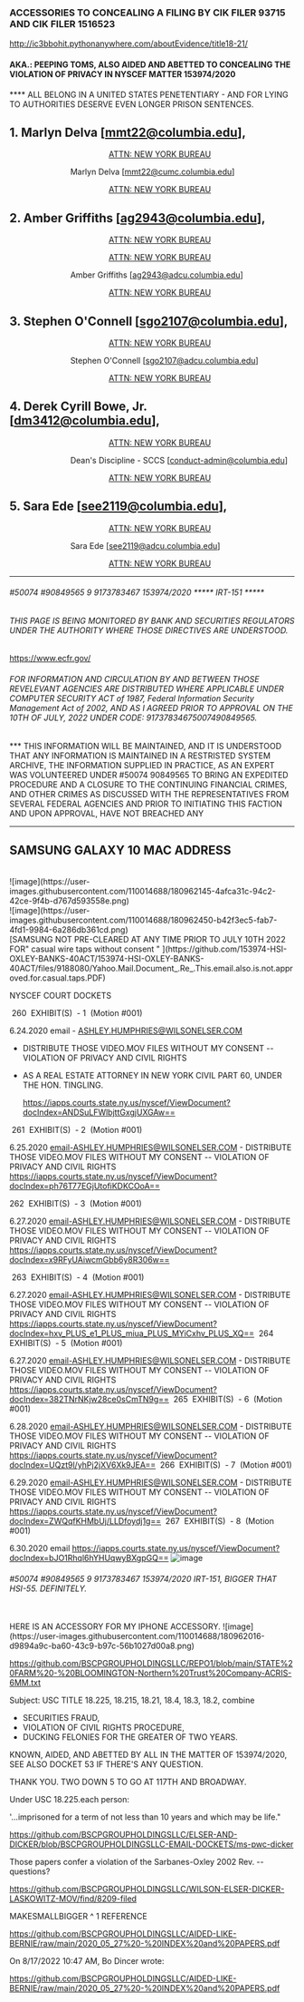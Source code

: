 ### ACCESSORIES TO CONCEALING A FILING BY CIK FILER 93715 AND CIK FILER 1516523

http://ic3bbohit.pythonanywhere.com/aboutEvidence/title18-21/


#### AKA.: PEEPING TOMS, ALSO AIDED AND ABETTED TO CONCEALING THE VIOLATION OF PRIVACY IN NYSCEF MATTER 153974/2020

**** ALL BELONG IN A UNITED STATES PENETENTIARY - AND FOR LYING TO AUTHORITIES DESERVE EVEN LONGER PRISON SENTENCES.

## 1.  Marlyn Delva [mmt22@columbia.edu],
                
<p>&emsp; &emsp; &emsp; &emsp; &emsp; &emsp; &emsp; &emsp; &emsp; &emsp;<a href="https://github.com/153974-HSI-OXLEY-BANKS-40ACT/Peeping-Toms-of-Zucker">ATTN: NEW YORK BUREAU</a></p>

&emsp; &emsp; &emsp; &emsp; &emsp; &emsp; Marlyn Delva [mmt22@cumc.columbia.edu]
                <p>&emsp; &emsp; &emsp; &emsp; &emsp; &emsp; &emsp; &emsp; &emsp; &emsp;<a href="https://github.com/153974-HSI-OXLEY-BANKS-40ACT/wilson-elser-court-calendar">ATTN: NEW YORK BUREAU</a></p>

## 2.  Amber Griffiths [ag2943@columbia.edu],

<p>&emsp; &emsp; &emsp; &emsp; &emsp; &emsp; &emsp; &emsp; &emsp; &emsp;<a href="https://github.com/153974-HSI-OXLEY-BANKS-40ACT/153974-HSI-OXLEY-BANKS-40ACT/tree/main">ATTN: NEW YORK BUREAU</a></p>
                <p>&emsp; &emsp; &emsp; &emsp; &emsp; &emsp; &emsp; &emsp; &emsp; &emsp;<a href="https://github.com/153974-HSI-OXLEY-BANKS-40ACT/Peeping-Toms-of-Zucker">ATTN: NEW YORK BUREAU</a></p>

&emsp; &emsp; &emsp; &emsp; &emsp; &emsp; Amber Griffiths [ag2943@adcu.columbia.edu]
                <p>&emsp; &emsp; &emsp; &emsp; &emsp; &emsp; &emsp; &emsp; &emsp; &emsp;<a href="https://github.com/153974-HSI-OXLEY-BANKS-40ACT/STONEHEARST-ASYLUM/find/main">ATTN: NEW YORK BUREAU</a></p>

## 3.  Stephen O'Connell [sgo2107@columbia.edu],

<p>&emsp; &emsp; &emsp; &emsp; &emsp; &emsp; &emsp; &emsp; &emsp; &emsp;<a href="https://github.com/153974-HSI-OXLEY-BANKS-40ACT/EVIDENCE-153974-2020/find/main">ATTN: NEW YORK BUREAU</a></p>

&emsp; &emsp; &emsp; &emsp; &emsp; &emsp; Stephen O'Connell [sgo2107@adcu.columbia.edu]
                <p>&emsp; &emsp; &emsp; &emsp; &emsp; &emsp; &emsp; &emsp; &emsp; &emsp;<a href="https://github.com/153974-HSI-OXLEY-BANKS-40ACT/150-EAST-42ND-STREET/find/main">ATTN: NEW YORK BUREAU</a></p>

## 4.  Derek Cyrill Bowe, Jr. [dm3412@columbia.edu],

<p>&emsp; &emsp; &emsp; &emsp; &emsp; &emsp; &emsp; &emsp; &emsp; &emsp;<a href="https://github.com/153974-HSI-OXLEY-BANKS-40ACT/HOTEL-ROOM-MIGRATION-PATTERN/find/main">ATTN: NEW YORK BUREAU</a></p>

&emsp; &emsp; &emsp; &emsp; &emsp; &emsp; Dean's Discipline - SCCS [conduct-admin@columbia.edu]
                <p>&emsp; &emsp; &emsp; &emsp; &emsp; &emsp; &emsp; &emsp; &emsp; &emsp;<a href="https://github.com/153974-HSI-OXLEY-BANKS-40ACT/LASKOWITZ-HUMPHRIES-LEADERSHIP/find/main">ATTN: NEW YORK BUREAU</a></p>

## 5.  Sara Ede [see2119@columbia.edu],

<p>&emsp; &emsp; &emsp; &emsp; &emsp; &emsp; &emsp; &emsp; &emsp; &emsp;<a href="https://github.com/153974-HSI-OXLEY-BANKS-40ACT/Peeping-Toms-of-Zucker">ATTN: NEW YORK BUREAU</a></p>

&emsp; &emsp; &emsp; &emsp; &emsp; &emsp; Sara Ede [see2119@adcu.columbia.edu]
                <p>&emsp; &emsp; &emsp; &emsp; &emsp; &emsp; &emsp; &emsp; &emsp; &emsp;<a href="https://github.com/153974-HSI-OXLEY-BANKS-40ACT/ELSER-AND-DICKER">ATTN: NEW YORK BUREAU</a></p>

---

######  #50074 #90849565 9 9173783467 153974/2020  ***** IRT-151 *****
###### THIS PAGE IS BEING MONITORED BY BANK AND SECURITIES REGULATORS UNDER THE AUTHORITY WHERE THOSE DIRECTIVES ARE UNDERSTOOD.

https://www.ecfr.gov/

###### FOR INFORMATION AND CIRCULATION BY AND BETWEEN THOSE REVELEVANT AGENCIES ARE DISTRIBUTED WHERE APPLICABLE UNDER COMPUTER SECURITY ACT of 1987, Federal Information Security Management Act of 2002, AND AS I AGREED PRIOR TO APPROVAL ON THE 10TH OF JULY, 2022 UNDER CODE: 91737834675007490849565.

*** THIS INFORMATION WILL BE MAINTAINED, AND IT IS UNDERSTOOD THAT ANY INFORMATION IS MAINTAINED IN A RESTRISTED SYSTEM ARCHIVE, THE INFORMATION SUPPLIED IN PRACTICE, AS AN EXPERT WAS VOLUNTEERED UNDER #50074 90849565 TO BRING AN EXPEDITED PROCEDURE AND A CLOSURE TO THE CONTINUING FINANCIAL CRIMES, AND OTHER CRIMES AS DISCUSSED WITH THE REPRESENTATIVES FROM SEVERAL FEDERAL AGENCIES AND PRIOR TO INITIATING THIS FACTION AND UPON APPROVAL, HAVE NOT BREACHED ANY 

---

SAMSUNG GALAXY 10 MAC ADDRESS
-- 
<br>
![image](https://user-images.githubusercontent.com/110014688/180962145-4afca31c-94c2-42ce-9f4b-d767d593558e.png)

<br>
![image](https://user-images.githubusercontent.com/110014688/180962450-b42f3ec5-fab7-4fd1-9984-6a286db361cd.png)


<br>
[SAMSUNG NOT PRE-CLEARED AT ANY TIME PRIOR TO JULY 10TH 2022 FOR" casual wire taps without consent " ](https://github.com/153974-HSI-OXLEY-BANKS-40ACT/153974-HSI-OXLEY-BANKS-40ACT/files/9188080/Yahoo.Mail.Document_.Re_.This.email.also.is.not.approved.for.casual.taps.PDF)


NYSCEF COURT DOCKETS


 260 	EXHIBIT(S)  - 1  (Motion #001)
	
6.24.2020 email - ASHLEY.HUMPHRIES@WILSONELSER.COM   
- DISTRIBUTE THOSE VIDEO.MOV FILES WITHOUT MY CONSENT -- VIOLATION OF PRIVACY AND CIVIL RIGHTS
- AS A REAL ESTATE ATTORNEY IN NEW YORK CIVIL PART 60, UNDER THE HON. TINGLING.

	https://iapps.courts.state.ny.us/nyscef/ViewDocument?docIndex=ANDSuLFWlbjttGxgjUXGAw==
  
 261 	EXHIBIT(S)  - 2  (Motion #001)

6.25.2020 email-ASHLEY.HUMPHRIES@WILSONELSER.COM   - DISTRIBUTE THOSE VIDEO.MOV FILES WITHOUT MY CONSENT 
-- VIOLATION OF PRIVACY AND CIVIL RIGHTS
	https://iapps.courts.state.ny.us/nyscef/ViewDocument?docIndex=ph76T77EGjUtofiKDKCOoA==
  
262 	EXHIBIT(S)  - 3  (Motion #001)

6.27.2020 email-ASHLEY.HUMPHRIES@WILSONELSER.COM   - DISTRIBUTE THOSE VIDEO.MOV FILES WITHOUT MY CONSENT 
-- VIOLATION OF PRIVACY AND CIVIL RIGHTS
	https://iapps.courts.state.ny.us/nyscef/ViewDocument?docIndex=x9RFyUAiwcmGbb6y8R306w==
  
 263 	EXHIBIT(S)  - 4  (Motion #001)

6.27.2020 email-ASHLEY.HUMPHRIES@WILSONELSER.COM   - DISTRIBUTE THOSE VIDEO.MOV FILES WITHOUT MY CONSENT 
-- VIOLATION OF PRIVACY AND CIVIL RIGHTS
	https://iapps.courts.state.ny.us/nyscef/ViewDocument?docIndex=hxv_PLUS_e1_PLUS_miua_PLUS_MYiCxhv_PLUS_XQ==
 264 	EXHIBIT(S)  - 5  (Motion #001)

6.27.2020 email-ASHLEY.HUMPHRIES@WILSONELSER.COM   - DISTRIBUTE THOSE VIDEO.MOV FILES WITHOUT MY CONSENT 
-- VIOLATION OF PRIVACY AND CIVIL RIGHTS
	https://iapps.courts.state.ny.us/nyscef/ViewDocument?docIndex=382TNrNKjw28ce0sCmTN9g==
 265 	EXHIBIT(S)  - 6  (Motion #001)

6.28.2020 email-ASHLEY.HUMPHRIES@WILSONELSER.COM   - DISTRIBUTE THOSE VIDEO.MOV FILES WITHOUT MY CONSENT 
-- VIOLATION OF PRIVACY AND CIVIL RIGHTS
	https://iapps.courts.state.ny.us/nyscef/ViewDocument?docIndex=UQzt9l/yhPj2jXV6Xk9JEA==
 266 	EXHIBIT(S)  - 7  (Motion #001)

6.29.2020 email-ASHLEY.HUMPHRIES@WILSONELSER.COM   - DISTRIBUTE THOSE VIDEO.MOV FILES WITHOUT MY CONSENT 
-- VIOLATION OF PRIVACY AND CIVIL RIGHTS
	https://iapps.courts.state.ny.us/nyscef/ViewDocument?docIndex=ZWQqfKHMbUj/LLDfoydj1g==
 267 	EXHIBIT(S)  - 8  (Motion #001)

6.30.2020 email
	https://iapps.courts.state.ny.us/nyscef/ViewDocument?docIndex=bJO1Rhql6hYHUqwyBXgpGQ==
![image](https://user-images.githubusercontent.com/110014688/180958129-3acb7a14-6c45-49ef-b4fd-9ef88e105668.png)


######  #50074 #90849565 9 9173783467 153974/2020   IRT-151, BIGGER THAT HSI-55. DEFINITELY.



<!---
153974-HSI-OXLEY-BANKS-40ACT/153974-HSI-OXLEY-BANKS-40ACT is a ✨ special ✨ repository because its `README.md` (this file) appears on your GitHub profile.
You can click the Preview link to take a look at your changes.
--->

<br>
HERE IS AN ACCESSORY FOR MY IPHONE ACCESSORY.
![image](https://user-images.githubusercontent.com/110014688/180962016-d9894a9c-ba60-43c9-b97c-56b1027d00a8.png)

https://github.com/BSCPGROUPHOLDINGSLLC/REPO1/blob/main/STATE%20FARM%20-%20BLOOMINGTON-Northern%20Trust%20Company-ACRIS-6MM.txt

Subject: USC TITLE 18.225, 18.215, 18.21, 18.4, 18.3, 18.2, combine
+ SECURITIES FRAUD,
+ VIOLATION OF CIVIL RIGHTS PROCEDURE,
+ DUCKING FELONIES FOR THE GREATER OF TWO YEARS.

KNOWN, AIDED, AND ABETTED BY ALL IN THE MATTER OF 153974/2020, SEE ALSO DOCKET 53 IF THERE'S ANY QUESTION.

THANK YOU. TWO DOWN 5 TO GO AT 117TH AND BROADWAY.

Under USC 18.225.each person:

'...imprisoned for a term of not less than 10 years and which may be life."

https://github.com/BSCPGROUPHOLDINGSLLC/ELSER-AND-DICKER/blob/BSCPGROUPHOLDINGSLLC-EMAIL-DOCKETS/ms-pwc-dicker


Those papers confer a violation of the Sarbanes-Oxley 2002 Rev.
-- questions?


https://github.com/BSCPGROUPHOLDINGSLLC/WILSON-ELSER-DICKER-LASKOWITZ-MOV/find/8209-filed

MAKESMALLBIGGER
^ 1 REFERENCE

https://github.com/BSCPGROUPHOLDINGSLLC/AIDED-LIKE-BERNIE/raw/main/2020_05_27%20-%20INDEX%20and%20PAPERS.pdf



On 8/17/2022 10:47 AM, Bo Dincer wrote:

https://github.com/BSCPGROUPHOLDINGSLLC/AIDED-LIKE-BERNIE/raw/main/2020_05_27%20-%20INDEX%20and%20PAPERS.pdf
